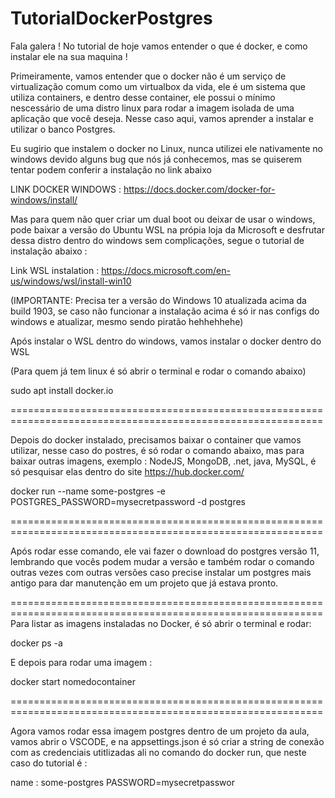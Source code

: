 # TutorialDockerPostgres
Fala galera ! No tutorial de hoje vamos entender o que é docker, e como instalar ele na sua maquina !

Primeiramente, vamos entender que o docker não é um serviço de virtualização comum como um virtualbox da vida, ele é um sistema que utiliza containers, e dentro desse container, ele possui o mínimo nescessário de uma distro linux para rodar a imagem isolada de uma aplicação que você deseja. Nesse caso aqui, vamos aprender a instalar e utilizar o banco Postgres.

Eu sugirio que instalem o docker no Linux, nunca utilizei ele nativamente no windows devido alguns bug que nós já conhecemos, mas se quiserem tentar podem conferir a instalação no link abaixo

LINK DOCKER WINDOWS : https://docs.docker.com/docker-for-windows/install/

Mas para quem não quer criar um dual boot ou deixar de usar o windows, pode baixar a versão do Ubuntu WSL na própia loja da Microsoft e desfrutar dessa distro dentro do windows sem complicações, segue o tutorial de instalação abaixo : 

Link WSL instalation : https://docs.microsoft.com/en-us/windows/wsl/install-win10

(IMPORTANTE: Precisa ter a versão do Windows 10 atualizada acima da build 1903, se caso não funcionar a instalação acima é só ir nas configs do windows e atualizar, mesmo sendo piratão hehhehhehe)

Após instalar o WSL dentro do windows, vamos instalar o docker dentro do WSL 

(Para quem já tem linux é só abrir o terminal e rodar o comando abaixo)

sudo apt install docker.io

============================================================================================================

Depois do docker instalado, precisamos baixar o container que vamos utilizar, nesse caso do postres, é só rodar o comando abaixo, mas para baixar outras imagens, exemplo : NodeJS, MongoDB, .net, java, MySQL, é só pesquisar elas dentro do site https://hub.docker.com/

docker run --name some-postgres -e POSTGRES_PASSWORD=mysecretpassword -d postgres

============================================================================================================

Após rodar esse comando, ele vai fazer o download do postgres versão 11, lembrando que vocês podem mudar a versão e também rodar o comando outras vezes com outras versões caso precise instalar um postgres mais antigo para dar manutenção em um projeto que já estava pronto.

============================================================================================================
Para listar as imagens instaladas no Docker, é só abrir o terminal e rodar:

docker ps -a

E depois para rodar uma imagem :

docker start nomedocontainer

============================================================================================================

Agora vamos rodar essa imagem postgres dentro de um projeto da aula, vamos abrir o VSCODE, e na appsettings.json é só criar a string de conexão com as credenciais utitlizadas ali no comando do docker run, que neste caso do tutorial é :

name : some-postgres
PASSWORD=mysecretpasswor

